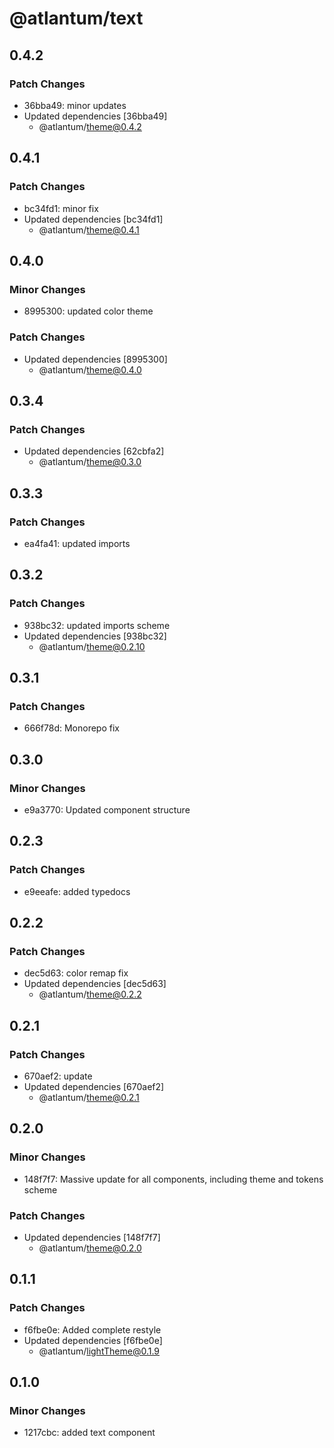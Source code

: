 # @atlantum/text

## 0.4.2

### Patch Changes

-   36bba49: minor updates
-   Updated dependencies [36bba49]
    -   @atlantum/theme@0.4.2

## 0.4.1

### Patch Changes

-   bc34fd1: minor fix
-   Updated dependencies [bc34fd1]
    -   @atlantum/theme@0.4.1

## 0.4.0

### Minor Changes

-   8995300: updated color theme

### Patch Changes

-   Updated dependencies [8995300]
    -   @atlantum/theme@0.4.0

## 0.3.4

### Patch Changes

-   Updated dependencies [62cbfa2]
    -   @atlantum/theme@0.3.0

## 0.3.3

### Patch Changes

-   ea4fa41: updated imports

## 0.3.2

### Patch Changes

-   938bc32: updated imports scheme
-   Updated dependencies [938bc32]
    -   @atlantum/theme@0.2.10

## 0.3.1

### Patch Changes

-   666f78d: Monorepo fix

## 0.3.0

### Minor Changes

-   e9a3770: Updated component structure

## 0.2.3

### Patch Changes

-   e9eeafe: added typedocs

## 0.2.2

### Patch Changes

-   dec5d63: color remap fix
-   Updated dependencies [dec5d63]
    -   @atlantum/theme@0.2.2

## 0.2.1

### Patch Changes

-   670aef2: update
-   Updated dependencies [670aef2]
    -   @atlantum/theme@0.2.1

## 0.2.0

### Minor Changes

-   148f7f7: Massive update for all components, including theme and tokens scheme

### Patch Changes

-   Updated dependencies [148f7f7]
    -   @atlantum/theme@0.2.0

## 0.1.1

### Patch Changes

-   f6fbe0e: Added complete restyle
-   Updated dependencies [f6fbe0e]
    -   @atlantum/lightTheme@0.1.9

## 0.1.0

### Minor Changes

-   1217cbc: added text component
